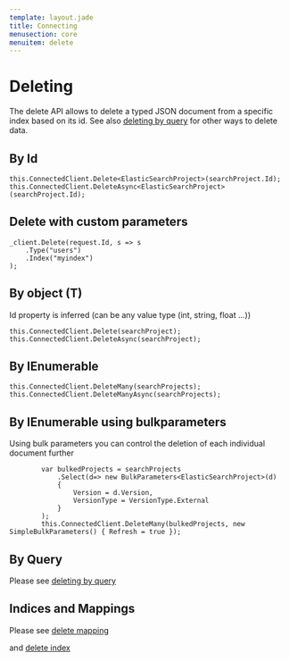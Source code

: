 ```yaml
---
template: layout.jade
title: Connecting
menusection: core
menuitem: delete
---
```



# Deleting

The delete API allows to delete a typed JSON document from a specific index based on its id. See also [deleting by query]({{root}}/core/delete-by-query.html) for other ways to delete data.


## By Id

	this.ConnectedClient.Delete<ElasticSearchProject>(searchProject.Id);
	this.ConnectedClient.DeleteAsync<ElasticSearchProject>(searchProject.Id);

## Delete with custom parameters

	_client.Delete(request.Id, s => s
		.Type("users")
		.Index("myindex")
	);

## By object (T)

Id property is inferred (can be any value type (int, string, float ...))

	this.ConnectedClient.Delete(searchProject);
	this.ConnectedClient.DeleteAsync(searchProject);

## By IEnumerable<T>

	this.ConnectedClient.DeleteMany(searchProjects);
	this.ConnectedClient.DeleteManyAsync(searchProjects);

## By IEnumerable<T> using bulkparameters

Using bulk parameters you can control the deletion of each individual document further

			var bulkedProjects = searchProjects
				.Select(d=> new BulkParameters<ElasticSearchProject>(d) 
				{ 
					Version = d.Version, 
					VersionType = VersionType.External 
				}
			);
            this.ConnectedClient.DeleteMany(bulkedProjects, new SimpleBulkParameters() { Refresh = true });


## By Query

Please see [deleting by query]({{root}}/core/delete-by-query.html)

## Indices and Mappings

Please see [delete mapping]({{root}}/indices/delete-mapping.html)

and [delete index]({{root}}/indices/delete-index.html)
